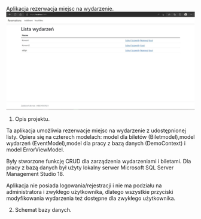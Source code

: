 Aplikacja rezerwacja miejsc na wydarzenie.
![widok aplikacji](obraz1.jpg)



1. Opis projektu.

Ta aplikacja umożliwia rezerwacje miejsc na wydarzenie z udostępnionej  listy. 
Opiera się na czterech modelach: model dla biletów (Biletmodel),model wydarzeń (EventModel),model dla pracy 
z bazą danych (DemoContext) i model ErrorViewModel. 

Były stworzone funkcję CRUD dla zarządzenia wydarzeniami i biletami. 
Dla pracy z bazą danych był użyty lokalny serwer Microsoft SQL Server Management Studio 
18. 

Aplikacja nie posiada logowania/rejestracji i nie ma podziału na administratora i 
zwykłego użytkownika, dlatego wszystkie przyciski modyfikowania wydarzenia też dostępne 
dla zwykłego użytkownika. 

2. Schemat bazy danych.

